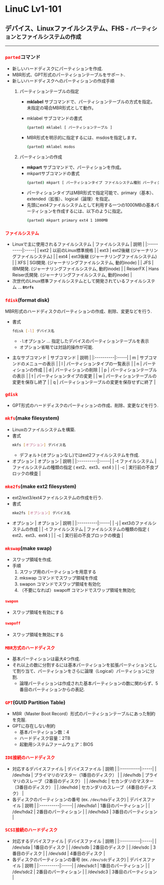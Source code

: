 # LinuC Lv1-101
## デバイス、Linuxファイルシステム、FHS - `パーティションとファイルシステムの作成`
---
### <span style="color: red; ">**`parted`**</span>コマンド
- 新しいハードディスクにパーティションを作成.
- MBR形式、GPT形式のパーティションテーブルをサポート.
- 新しいハードディスクへのパーティションの作成手順
    1. パーティションテーブルの指定
        - **mklabel** サブコマンドで、パーティションテーブルの方式を指定。未指定の場合MBR形式として動作。
        - mklabel サブコマンドの書式
            ```sh
            (parted) mklabel [ パーティションテーブル ]
            ```

        - MBR形式を明示的に指定するには、msdosを指定します。
            ```sh
            (parted) mklabel msdos
            ```

    2. パーティションの作成
        - **mkpart** サブコマンドで、パーティションを作成。
        - mkpartサブコマンドの書式
            ```sh
            (parted) mkpart [ パーティションタイプ ファイルシステム種別 パーティション名 ] 開始位置 終了位置
            ```
        - パーティションタイプはMBR形式で指定可能で、primary（基本）、extended（拡張）、logical（論理）を指定。
        - 先頭にext4ファイルシステムとして利用する一つの1000MBの基本パーティションを作成するには、以下のように指定。
            ```sh
            (parted) mkpart primary ext4 1 1000MB
            ```

### <span style="color: red; ">**`ファイルシステム`**</span>
- Linuxで主に使用されるファイルシステム
    | ファイルシステム | 説明 |
    |:----------|:-----|
    | ext2 | 以前のLinux標準規格 |
    | ext3 | ext2後継 (ジャーナリングファイルシステム) |
    | ext4 | ext3後継 (ジャーナリングファイルシステム) |
    | XFS | SGI開発. (ジャーナリングファイルシステム, 動的inode) |
    | JFS | IBM開発. (ジャーナリングファイルシステム, 動的inode) |
    | ReiserFX | Hans Reiser氏開発. (ジャーナリングファイルシステム, 動的inode) |
- 次世代のLinux標準ファイルシステムとして開発されているファイルシステム ... **`Btrfs`**

### <span style="color: red; ">**`fdisk`**</span>(format disk)
MBR形式のハードディスクのパーティションの作成、削除、変更などを行う.
- 書式
    ```sh
    fdisk [-l] デバイス名
    ```
    - `-l`オプション ... 指定したデバイスのパーティションテーブルを表示
    - オプション省略では対話的操作が可能.

- 主なサブコマンド
    | サブコマンド | 説明 |
    |:----------|:-----|
    | m | サブコマンドのメニューの表示 |
    | l | パーティションタイプの一覧表示 |
    | n | パーティションの作成 |
    | d | パーティションの削除 |
    | p | パーティションテーブルの表示 |
    | t | パーティションタイプの変更 |
    | w | パーティションテーブルの変更を保存し終了 |
    | q | パーティションテーブルの変更を保存せずに終了 |

### <span style="color: red; ">**`gdisk`**</span>
- GPT形式のハードディスクのパーティションの作成、削除、変更などを行う.

### <span style="color: red; ">**`mkfs`**</span>(make filesystem)
- Linuxのファイルシステムを構築.
- 書式
    ```sh
    mkfs [オプション] デバイス名
    ```
    - デフォルト(オプションなし)ではext2ファイルシステムを作成.
- オプション
    | オプション | 説明 |
    |:----------|:-----|
    | -t ファイルシステム | ファイルシステムの種類の指定 ( ext2、ext3、ext4 ) |
    | -c | 実行前の不良ブロックの検査 |

### <span style="color: red; ">**`mke2fs`**</span>(make ext2 filesystem)
- ext2/ext3/ext4ファイルシステムの作成を行う.
- 書式
    ```sh
    mke2fs [オプション] デバイス名
    ```
- オプション
    | オプション | 説明 |
    |:----------|:-----|
    | -j | ext3のファイルシステムの作成 |
    | -t ファイルシステム | ファイルシステムの種類の指定 ( ext2、ext3、ext4 ) |
    | -c | 実行前の不良ブロックの検査 |

### <span style="color: red; ">**`mkswap`**</span>(make swap)
- スワップ領域を作成.
- 手順
    1. スワップ用のパーティションを用意する
    2. mkswap コマンドでスワップ領域を作成
    3. swapon コマンドでスワップ領域を有効化
    4. （不要になれば）swapoff コマンドでスワップ領域を無効化
#### <span style="color: red; ">**`swapon`**</span>
- スワップ領域を有効にする
#### <span style="color: red; ">**`swapoff`**</span>
- スワップ領域を無効にする

### <span style="color: red; ">**`MBR方式のハードディスク`**</span>
- 基本パーティションは最大4つ作成.
- それ以上の数に分割するには基本パーティションを拡張パーティションとして割り当て、パーティションをさらに論理（Logical）パーティションに分割.
    - 論理パーティションは作成された基本パーティションの数に関わらず、5番目のパーティションからの表記.

### <span style="color: red; ">**`GPT`**</span>(GUID Partition Table)
- MBR（Master Boot Record）形式のパーティションテーブルにあった制約を克服.
- GPTに存在しない制約
    - 基本パーティション数：4
    - ハードディスク容量：2TB
    - 起動用システムファームウェア：BIOS

### <span style="color: red; ">**`IDE接続のハードディスク`**</span>
- 対応するデバイスファイル
    | デバイスファイル | 説明 |
    |:----------|:-----|
    | /dev/hda | プライマリのマスター（1番目のディスク） |
    | /dev/hdb | プライマリのスレーブ（2番目のディスク） |
    | /dev/hdc | セカンダリのマスター（3番目のディスク） |
    | /dev/hdd | セカンダリのスレーブ（4番目のディスク） |
- 各ディスクのパーティションの番号 (ex. `/dev/hda`ディスク)
    | デバイスファイル | 説明 |
    |:----------|:-----|
    | /dev/hda1 | 1番目のパーティション |
    | /dev/hda2 | 2番目のパーティション |
    | /dev/hda3 | 3番目のパーティション |

### <span style="color: red; ">**`SCSI接続のハードディスク`**</span>
- 対応するデバイスファイル
    | デバイスファイル | 説明 |
    |:----------|:-----|
    | /dev/sda | 1番目のディスク |
    | /dev/sdb | 2番目のディスク |
    | /dev/sdc | 3番目のディスク |
    | /dev/sdd | 4番目のディスク |
- 各ディスクのパーティションの番号 (ex. `/dev/sdc`ディスク)
    | デバイスファイル | 説明 |
    |:----------|:-----|
    | /dev/sdc1 | 1番目のパーティション |
    | /dev/sdc2 | 2番目のパーティション |
    | /dev/sdc3 | 3番目のパーティション |